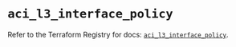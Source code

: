 # `aci_l3_interface_policy`

Refer to the Terraform Registry for docs: [`aci_l3_interface_policy`](https://registry.terraform.io/providers/ciscodevnet/aci/2.17.0/docs/resources/l3_interface_policy).
